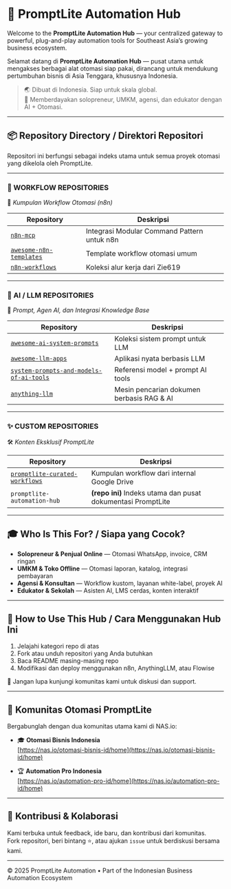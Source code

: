 # 🧠 PromptLite Automation Hub

Welcome to the **PromptLite Automation Hub** — your centralized gateway to powerful, plug-and-play automation tools for Southeast Asia’s growing business ecosystem.

Selamat datang di **PromptLite Automation Hub** — pusat utama untuk mengakses berbagai alat otomasi siap pakai, dirancang untuk mendukung pertumbuhan bisnis di Asia Tenggara, khususnya Indonesia.

> 🌏 Dibuat di Indonesia. Siap untuk skala global.  
> 💼 Memberdayakan solopreneur, UMKM, agensi, dan edukator dengan AI + Otomasi.

---

## 📦 Repository Directory / Direktori Repositori

Repositori ini berfungsi sebagai indeks utama untuk semua proyek otomasi yang dikelola oleh PromptLite.

---

### 🔁 WORKFLOW REPOSITORIES  
📂 *Kumpulan Workflow Otomasi (n8n)*

| Repository | Deskripsi |
|-----------|-------------|
| [`n8n-mcp`](https://github.com/promptlite-id/n8n-mcp) | Integrasi Modular Command Pattern untuk n8n |
| [`awesome-n8n-templates`](https://github.com/promptlite-id/awesome-n8n-templates) | Template workflow otomasi umum |
| [`n8n-workflows`](https://github.com/promptlite-id/n8n-workflows) | Koleksi alur kerja dari Zie619 |

---

### 🤖 AI / LLM REPOSITORIES  
🧠 *Prompt, Agen AI, dan Integrasi Knowledge Base*

| Repository | Deskripsi |
|-----------|-------------|
| [`awesome-ai-system-prompts`](https://github.com/promptlite-id/awesome-ai-system-prompts) | Koleksi sistem prompt untuk LLM |
| [`awesome-llm-apps`](https://github.com/promptlite-id/awesome-llm-apps) | Aplikasi nyata berbasis LLM |
| [`system-prompts-and-models-of-ai-tools`](https://github.com/promptlite-id/system-prompts-and-models-of-ai-tools) | Referensi model + prompt AI tools |
| [`anything-llm`](https://github.com/promptlite-id/anything-llm) | Mesin pencarian dokumen berbasis RAG & AI |

---

### ✨ CUSTOM REPOSITORIES  
🛠️ *Konten Eksklusif PromptLite*

| Repository | Deskripsi |
|-----------|-------------|
| [`promptlite-curated-workflows`](https://github.com/promptlite-id/promptlite-curated-workflows) | Kumpulan workflow dari internal Google Drive |
| `promptlite-automation-hub` | **(repo ini)** Indeks utama dan pusat dokumentasi PromptLite |

---

## 🎓 Who Is This For? / Siapa yang Cocok?

- **Solopreneur & Penjual Online** — Otomasi WhatsApp, invoice, CRM ringan  
- **UMKM & Toko Offline** — Otomasi laporan, katalog, integrasi pembayaran  
- **Agensi & Konsultan** — Workflow kustom, layanan white-label, proyek AI  
- **Edukator & Sekolah** — Asisten AI, LMS cerdas, konten interaktif

---

## 📌 How to Use This Hub / Cara Menggunakan Hub Ini

1. Jelajahi kategori repo di atas  
2. Fork atau unduh repositori yang Anda butuhkan  
3. Baca README masing-masing repo  
4. Modifikasi dan deploy menggunakan n8n, AnythingLLM, atau Flowise

🔗 Jangan lupa kunjungi komunitas kami untuk diskusi dan support.

---

## 🧠 Komunitas Otomasi PromptLite

Bergabunglah dengan dua komunitas utama kami di NAS.io:

- 🎓 **Otomasi Bisnis Indonesia**  
  [https://nas.io/otomasi-bisnis-id/home](https://nas.io/otomasi-bisnis-id/home)

- 🏆 **Automation Pro Indonesia**  
  [https://nas.io/automation-pro-id/home](https://nas.io/automation-pro-id/home)

---

## 🙌 Kontribusi & Kolaborasi

Kami terbuka untuk feedback, ide baru, dan kontribusi dari komunitas.  
Fork repositori, beri bintang ⭐, atau ajukan `issue` untuk berdiskusi bersama kami.

---

© 2025 PromptLite Automation • Part of the Indonesian Business Automation Ecosystem
